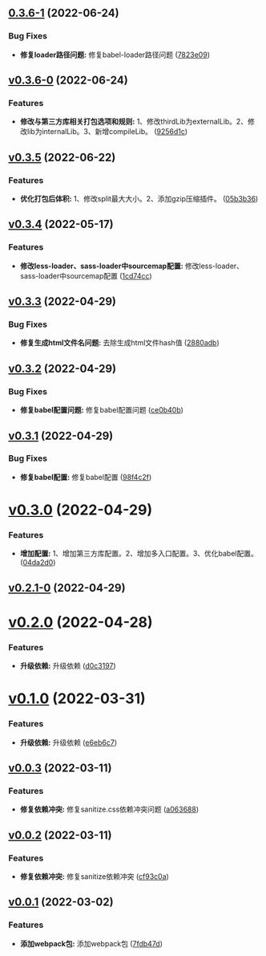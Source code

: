 ## [0.3.6-1](https://github.com/qinshixixing/ebullience/compare/webpack/v0.3.6-0...webpack/0.3.6-1) (2022-06-24)


### Bug Fixes

* **修复loader路径问题:** 修复babel-loader路径问题 ([7823e09](https://github.com/qinshixixing/ebullience/commit/7823e097e2835c3c977a75d1688ae0395c4bcaad))



## [v0.3.6-0](https://github.com/qinshixixing/ebullience/compare/webpack/v0.3.5...webpack/v0.3.6-0) (2022-06-24)


### Features

* **修改与第三方库相关打包选项和规则:** 1、修改thirdLib为externalLib。2、修改lib为internalLib。3、新增compileLib。 ([9256d1c](https://github.com/qinshixixing/ebullience/commit/9256d1c45d4cddaadbad6ca0910ef2fbc04e3e1f))



## [v0.3.5](https://github.com/qinshixixing/ebullience/compare/webpack/v0.3.4...webpack/v0.3.5) (2022-06-22)


### Features

* **优化打包后体积:** 1、修改split最大大小。2、添加gzip压缩插件。 ([05b3b36](https://github.com/qinshixixing/ebullience/commit/05b3b363af2512a06b9654eab9b638c3150e94a6))



## [v0.3.4](https://github.com/qinshixixing/ebullience/compare/webpack/v0.3.3...webpack/v0.3.4) (2022-05-17)


### Features

* **修改less-loader、sass-loader中sourcemap配置:** 修改less-loader、sass-loader中sourcemap配置 ([1cd74cc](https://github.com/qinshixixing/ebullience/commit/1cd74cc4b313120f4c8618ae1c945bf91d0fe9bd))



## [v0.3.3](https://github.com/qinshixixing/ebullience/compare/webpack/v0.3.2...webpack/v0.3.3) (2022-04-29)


### Bug Fixes

* **修复生成html文件名问题:** 去除生成html文件hash值 ([2880adb](https://github.com/qinshixixing/ebullience/commit/2880adba7b35f3a7af1fc88bbdf98f25fbe8234b))



## [v0.3.2](https://github.com/qinshixixing/ebullience/compare/webpack/v0.3.1...webpack/v0.3.2) (2022-04-29)


### Bug Fixes

* **修复babel配置问题:** 修复babel配置问题 ([ce0b40b](https://github.com/qinshixixing/ebullience/commit/ce0b40b5d8216e91c7e5bb754449df2240ba38c4))



## [v0.3.1](https://github.com/qinshixixing/ebullience/compare/webpack/v0.3.0...webpack/v0.3.1) (2022-04-29)


### Bug Fixes

* **修复babel配置:** 修复babel配置 ([98f4c2f](https://github.com/qinshixixing/ebullience/commit/98f4c2fe4f7373a25961e2d603bf921c57188afb))



# [v0.3.0](https://github.com/qinshixixing/ebullience/compare/webpack/v0.2.1-0...webpack/v0.3.0) (2022-04-29)


### Features

* **增加配置:** 1、增加第三方库配置。2、增加多入口配置。3、优化babel配置。 ([04da2d0](https://github.com/qinshixixing/ebullience/commit/04da2d02c214f5c657d8f645f269cb33f1b369c9))



## [v0.2.1-0](https://github.com/qinshixixing/ebullience/compare/webpack/v0.2.0...webpack/v0.2.1-0) (2022-04-29)



# [v0.2.0](https://github.com/qinshixixing/ebullience/compare/webpack/v0.1.0...webpack/v0.2.0) (2022-04-28)


### Features

* **升级依赖:** 升级依赖 ([d0c3197](https://github.com/qinshixixing/ebullience/commit/d0c31975fae3ad9d617e4d8840cb952c3a38e67d))



# [v0.1.0](https://github.com/qinshixixing/ebullience/compare/webpack/v0.0.3...webpack/v0.1.0) (2022-03-31)


### Features

* **升级依赖:** 升级依赖 ([e6eb6c7](https://github.com/qinshixixing/ebullience/commit/e6eb6c72c3f3500a5849a50bf72634ff9ecd0711))



## [v0.0.3](https://github.com/qinshixixing/ebullience/compare/webpack/v0.0.2...webpack/v0.0.3) (2022-03-11)


### Features

* **修复依赖冲突:** 修复sanitize.css依赖冲突问题 ([a063688](https://github.com/qinshixixing/ebullience/commit/a063688d388cf05fff2fa200c36232237899f2dc))



## [v0.0.2](https://github.com/qinshixixing/ebullience/compare/webpack/v0.0.1...webpack/v0.0.2) (2022-03-11)


### Features

* **修复依赖冲突:** 修复sanitize依赖冲突 ([cf93c0a](https://github.com/qinshixixing/ebullience/commit/cf93c0a185986ba3c621d719f27eaf6a5e34f6b0))



## [v0.0.1](https://github.com/qinshixixing/ebullience/compare/7fdb47d345b899dae417ca8a7db1bac346253bcc...webpack/v0.0.1) (2022-03-02)


### Features

* **添加webpack包:** 添加webpack包 ([7fdb47d](https://github.com/qinshixixing/ebullience/commit/7fdb47d345b899dae417ca8a7db1bac346253bcc))



